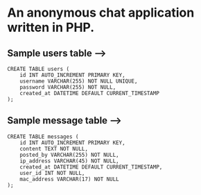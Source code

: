 # An anonymous chat application written in PHP.

## Sample users table -->

```
CREATE TABLE users (
    id INT AUTO_INCREMENT PRIMARY KEY,          
    username VARCHAR(255) NOT NULL UNIQUE,      
    password VARCHAR(255) NOT NULL,             
    created_at DATETIME DEFAULT CURRENT_TIMESTAMP 
);
```

## Sample message table -->

```
CREATE TABLE messages (
    id INT AUTO_INCREMENT PRIMARY KEY,          
    content TEXT NOT NULL,                      
    posted_by VARCHAR(255) NOT NULL,            
    ip_address VARCHAR(45) NOT NULL,            
    created_at DATETIME DEFAULT CURRENT_TIMESTAMP, 
    user_id INT NOT NULL,                       
    mac_address VARCHAR(17) NOT NULL            
);

```


